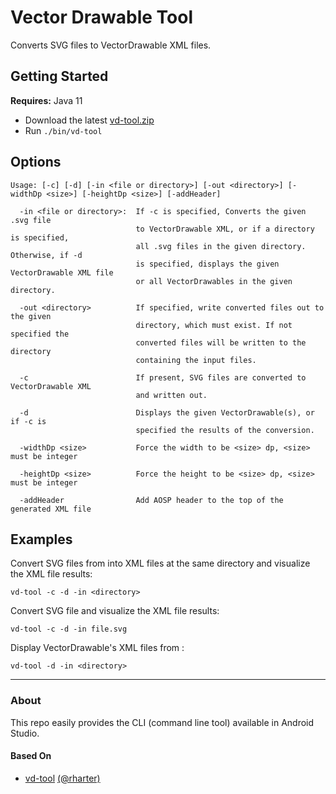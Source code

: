 # Vector Drawable Tool

Converts SVG files to VectorDrawable XML files.

## Getting Started

__Requires:__ Java 11

- Download the latest [vd-tool.zip](https://github.com/ArthurYidi/vector-drawable-tool/releases/latest)
- Run `./bin/vd-tool`

## Options


```
Usage: [-c] [-d] [-in <file or directory>] [-out <directory>] [-widthDp <size>] [-heightDp <size>] [-addHeader]
```

```
  -in <file or directory>:  If -c is specified, Converts the given .svg file 
                            to VectorDrawable XML, or if a directory is specified,
                            all .svg files in the given directory. Otherwise, if -d
                            is specified, displays the given VectorDrawable XML file
                            or all VectorDrawables in the given directory.
                            
  -out <directory>          If specified, write converted files out to the given
                            directory, which must exist. If not specified the
                            converted files will be written to the directory
                            containing the input files.                        
                        
  -c                        If present, SVG files are converted to VectorDrawable XML
                            and written out.
                            
  -d                        Displays the given VectorDrawable(s), or if -c is
                            specified the results of the conversion.
                            
  -widthDp <size>           Force the width to be <size> dp, <size> must be integer
  
  -heightDp <size>          Force the height to be <size> dp, <size> must be integer
  
  -addHeader                Add AOSP header to the top of the generated XML file
```

## Examples                

Convert SVG files from <directory> into XML files at the same directory and visualize the XML file results:
```
vd-tool -c -d -in <directory> 
```

Convert SVG file and visualize the XML file results:
```
vd-tool -c -d -in file.svg 
```

Display VectorDrawable's XML files from <directory>:
```  
vd-tool -d -in <directory>
```

---

### About

This repo easily provides the CLI (command line tool) available in Android Studio.

#### Based On

- [vd-tool](https://github.com/rharter/vd-tool) [(@rharter)](https://github.com/rharter) 
